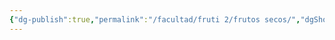 ```yaml
---
{"dg-publish":true,"permalink":"/facultad/fruti 2/frutos secos/","dgShowFileTree":true,"dgShowToc":true}
---
```

